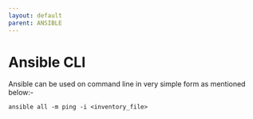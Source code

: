 ```yaml
---
layout: default
parent: ANSIBLE
---
```

# Ansible CLI

Ansible can be used on command line in very simple form as mentioned below:-

```shell
ansible all -m ping -i <inventory_file>
```
